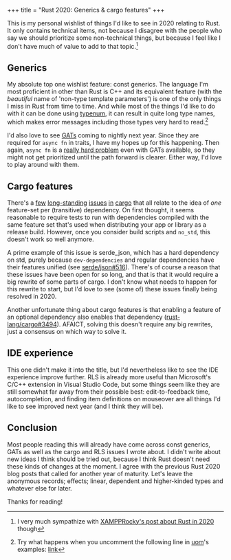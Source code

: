 +++
title = "Rust 2020: Generics & cargo features"
+++

This is my personal wishlist of things I'd like to see in 2020 relating to Rust.
It only contains technical items, not because I disagree with the people who say
we should prioritize some non-technical things, but because I feel like I don't
have much of value to add to that topic.[^1]

## Generics

My absolute top one wishlist feature: const generics. The language I'm most
proficient in other than Rust is C++ and its equivalent feature (with the
*beautiful* name of 'non-type template parameters') is one of the only things I
miss in Rust from time to time. And while most of the things I'd like to do with
it can be done using [typenum][], it can result in quite long type
names, which makes error messages including those types very hard to read.[^2]

I'd also love to see [GATs][gat] coming to nightly next year. Since they are
required for `async fn` in traits, I have my hopes up for this happening. Then
again, `async fn` is a [really hard problem][async-fn] even with GATs available,
so they might not get prioritized until the path forward is clearer. Either way,
I'd love to play around with them.

[typenum]: https://crates.io/crates/typenum
[gat]: https://github.com/rust-lang/rust/issues/44265
[async-fn]: https://smallcultfollowing.com/babysteps/blog/2019/10/26/async-fn-in-traits-are-hard/

## Cargo features

There's a [few][cargo-1] [long-standing][cargo-2] [issues][cargo-3]
[in][cargo-4] [cargo][cargo-5] that all relate to the idea of *one* feature-set
per (transitive) dependency. On first thought, it seems reasonable to require
tests to run with dependencies compiled with the same feature set that's used
when distributing your app or library as a release build. However, once you
consider build scripts and `no_std`, this doesn't work so well anymore.

A prime example of this issue is serde_json, which has a hard dependency on
std, purely because `dev-dependencies` and regular dependencies have their
features unified (see [serde/json#516][json-pr]). There's of course a reason
that these issues have been open for so long, and that is that it would require
a big rewrite of some parts of cargo. I don't know what needs to happen for this
rewrite to start, but I'd love to see (some of) these issues finally being
resolved in 2020.

Another unfortunate thing about cargo features is that enabling a feature of an
optional dependency also enables that dependency ([rust-lang/cargo#3494][3494]).
AFAICT, solving this doesn't require any big rewrites, just a consensus on which
way to solve it.

[cargo-1]: https://github.com/rust-lang/cargo/issues/1197
[cargo-2]: https://github.com/rust-lang/cargo/issues/1796
[cargo-3]: https://github.com/rust-lang/cargo/issues/2589
[cargo-4]: https://github.com/rust-lang/cargo/issues/2911
[cargo-5]: https://github.com/rust-lang/cargo/issues/5730
[3494]: https://github.com/rust-lang/cargo/issues/3494
[json-pr]: https://github.com/serde-rs/json/pull/516

## IDE experience

This one didn't make it into the title, but I'd nevertheless like to see the IDE
experience improve further. RLS is already more useful than Microsoft's C/C++
extension in Visual Studio Code, but some things seem like they are still
somewhat far away from their possible best: edit-to-feedback time,
autocompletion, and finding item definitions on mouseover are all things I'd
like to see improved next year (and I think they will be).

## Conclusion

Most people reading this will already have come across const generics, GATs as
well as the cargo and RLS issues I wrote about. I didn't write about new ideas
I think should be tried out, because I think Rust doesn't need these kinds of
changes at the moment. I agree with the previous Rust 2020 blog posts that
called for another year of maturity. Let's leave the anonymous records; effects;
linear, dependent and higher-kinded types and whatever else for later.

Thanks for reading!

[rfc2782]: https://github.com/rust-lang/rfcs/pull/2782

[^1]: I very much sympathize with [XAMPPRocky's post about Rust in 2020][xampp]
though

[^2]: Try what happens when you uncomment the following line in [uom][]'s
examples: [link][uom-example]

[xampp]: https://xampprocky.github.io/public/blog/rust-2021/
[uom]: https://crates.io/crates/uom
[uom-example]: https://github.com/iliekturtles/uom/blob/4b338869556be39bac4c3320da0c3298975178fa/examples/si.rs#L16
